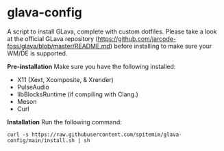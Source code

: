 # glava-config
A script to install GLava, complete with custom dotfiles. Please take a look at the official GLava repository (<https://github.com/jarcode-foss/glava/blob/master/README.md>) before installing to make sure your WM/DE is supported.

**Pre-installation**
Make sure you have the following installed:
- X11 (Xext, Xcomposite, & Xrender)
- PulseAudio
- libBlocksRuntime (if compiling with Clang.)
- Meson
- Curl

**Installation**
Run the following command:

`curl -s https://raw.githubusercontent.com/spitemim/glava-config/main/install.sh | sh`
